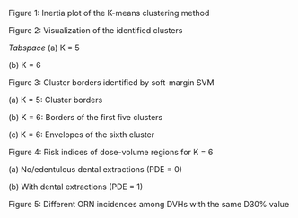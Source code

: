 Figure 1: Inertia plot of the K-means clustering method

Figure 2: Visualization of the identified clusters 

*Tabspace* (a) K = 5 

  (b) K = 6

Figure 3: Cluster borders identified by soft-margin SVM 

  (a) K = 5: Cluster borders

  (b) K = 6: Borders of the first five clusters 

  (c) K = 6: Envelopes of the sixth cluster

Figure 4: Risk indices of dose-volume regions for K = 6

  (a) No/edentulous dental extractions (PDE = 0) 

  (b) With dental extractions (PDE = 1)

Figure 5: Different ORN incidences among DVHs with the same D30% value
